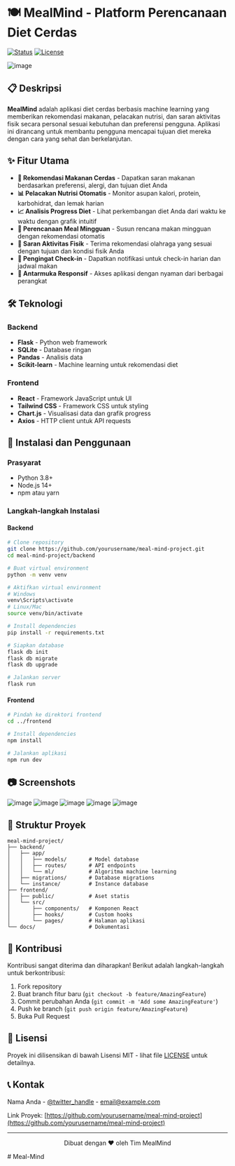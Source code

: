 # 🍽️ MealMind - Platform Perencanaan Diet Cerdas

[![Status](https://img.shields.io/badge/status-active-success.svg)]()
[![License](https://img.shields.io/badge/license-MIT-blue.svg)]()

  ![image](https://github.com/user-attachments/assets/f0f91039-4e2a-4303-b995-c5eb2e4d33f8)

## 📋 Deskripsi

**MealMind** adalah aplikasi diet cerdas berbasis machine learning yang memberikan rekomendasi makanan, pelacakan nutrisi, dan saran aktivitas fisik secara personal sesuai kebutuhan dan preferensi pengguna. Aplikasi ini dirancang untuk membantu pengguna mencapai tujuan diet mereka dengan cara yang sehat dan berkelanjutan.

## ✨ Fitur Utama

- **🧠 Rekomendasi Makanan Cerdas** - Dapatkan saran makanan berdasarkan preferensi, alergi, dan tujuan diet Anda
- **📊 Pelacakan Nutrisi Otomatis** - Monitor asupan kalori, protein, karbohidrat, dan lemak harian
- **📈 Analisis Progress Diet** - Lihat perkembangan diet Anda dari waktu ke waktu dengan grafik intuitif
- **📆 Perencanaan Meal Mingguan** - Susun rencana makan mingguan dengan rekomendasi otomatis
- **🏃 Saran Aktivitas Fisik** - Terima rekomendasi olahraga yang sesuai dengan tujuan dan kondisi fisik Anda
- **🔔 Pengingat Check-in** - Dapatkan notifikasi untuk check-in harian dan jadwal makan
- **📱 Antarmuka Responsif** - Akses aplikasi dengan nyaman dari berbagai perangkat

## 🛠️ Teknologi

### Backend

- **Flask** - Python web framework
- **SQLite** - Database ringan
- **Pandas** - Analisis data
- **Scikit-learn** - Machine learning untuk rekomendasi diet

### Frontend

- **React** - Framework JavaScript untuk UI
- **Tailwind CSS** - Framework CSS untuk styling
- **Chart.js** - Visualisasi data dan grafik progress
- **Axios** - HTTP client untuk API requests

## 🚀 Instalasi dan Penggunaan

### Prasyarat

- Python 3.8+
- Node.js 14+
- npm atau yarn

### Langkah-langkah Instalasi

#### Backend

```bash
# Clone repository
git clone https://github.com/yourusername/meal-mind-project.git
cd meal-mind-project/backend

# Buat virtual environment
python -m venv venv

# Aktifkan virtual environment
# Windows
venv\Scripts\activate
# Linux/Mac
source venv/bin/activate

# Install dependencies
pip install -r requirements.txt

# Siapkan database
flask db init
flask db migrate
flask db upgrade

# Jalankan server
flask run
```

#### Frontend

```bash
# Pindah ke direktori frontend
cd ../frontend

# Install dependencies
npm install

# Jalankan aplikasi
npm run dev
```

## 📷 Screenshots

![image](https://github.com/user-attachments/assets/fbbdb4cd-e6b0-4592-9411-d6347cbc9c8e) 
![image](https://github.com/user-attachments/assets/8cc8ab57-0243-4767-8987-49a114cf0008)
![image](https://github.com/user-attachments/assets/6f61a460-7e28-4de0-8951-dc97e2bf7ca0)
![image](https://github.com/user-attachments/assets/e999e09f-624b-48ff-ba6a-e5280b8376e1)
![image](https://github.com/user-attachments/assets/e56ac9ab-d82d-4121-9f08-4cf32136e864)


## 🧪 Struktur Proyek

```
meal-mind-project/
├── backend/
│   ├── app/
│   │   ├── models/       # Model database
│   │   ├── routes/       # API endpoints
│   │   └── ml/           # Algoritma machine learning
│   ├── migrations/       # Database migrations
│   └── instance/         # Instance database
├── frontend/
│   ├── public/           # Aset statis
│   └── src/
│       ├── components/   # Komponen React
│       ├── hooks/        # Custom hooks
│       └── pages/        # Halaman aplikasi
└── docs/                 # Dokumentasi
```

## 🤝 Kontribusi

Kontribusi sangat diterima dan diharapkan! Berikut adalah langkah-langkah untuk berkontribusi:

1. Fork repository
2. Buat branch fitur baru (`git checkout -b feature/AmazingFeature`)
3. Commit perubahan Anda (`git commit -m 'Add some AmazingFeature'`)
4. Push ke branch (`git push origin feature/AmazingFeature`)
5. Buka Pull Request

## 📝 Lisensi

Proyek ini dilisensikan di bawah Lisensi MIT - lihat file [LICENSE](LICENSE) untuk detailnya.

## 📞 Kontak

Nama Anda - [@twitter_handle](https://twitter.com/twitter_handle) - email@example.com

Link Proyek: [https://github.com/yourusername/meal-mind-project](https://github.com/yourusername/meal-mind-project)

---

<p align="center">
  Dibuat dengan ❤️ oleh Tim MealMind
</p>
# Meal-Mind
